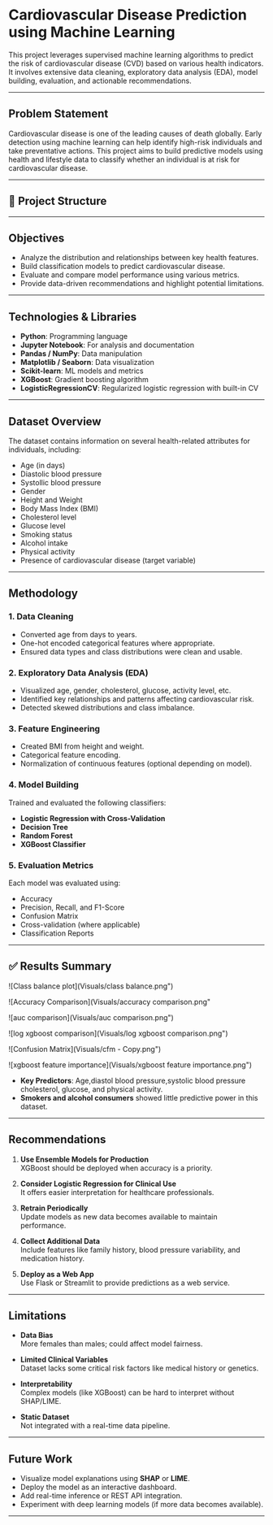 #  Cardiovascular Disease Prediction using Machine Learning

This project leverages supervised machine learning algorithms to predict the risk of cardiovascular disease (CVD) based on various health indicators. It involves extensive data cleaning, exploratory data analysis (EDA), model building, evaluation, and actionable recommendations.

---

##  Problem Statement

Cardiovascular disease is one of the leading causes of death globally. Early detection using machine learning can help identify high-risk individuals and take preventative actions. This project aims to build predictive models using health and lifestyle data to classify whether an individual is at risk for cardiovascular disease.

---

## 📂 Project Structure

---

##  Objectives

- Analyze the distribution and relationships between key health features.
- Build classification models to predict cardiovascular disease.
- Evaluate and compare model performance using various metrics.
- Provide data-driven recommendations and highlight potential limitations.

---

##  Technologies & Libraries

- **Python**: Programming language
- **Jupyter Notebook**: For analysis and documentation
- **Pandas / NumPy**: Data manipulation
- **Matplotlib / Seaborn**: Data visualization
- **Scikit-learn**: ML models and metrics
- **XGBoost**: Gradient boosting algorithm
- **LogisticRegressionCV**: Regularized logistic regression with built-in CV

---

##  Dataset Overview

The dataset contains information on several health-related attributes for individuals, including:

- Age (in days)
- Diastolic blood pressure
- Systollic blood pressure
- Gender
- Height and Weight
- Body Mass Index (BMI)
- Cholesterol level
- Glucose level
- Smoking status
- Alcohol intake
- Physical activity
- Presence of cardiovascular disease (target variable)

---

##  Methodology

### 1. Data Cleaning

- Converted age from days to years.
- One-hot encoded categorical features where appropriate.
- Ensured data types and class distributions were clean and usable.

### 2. Exploratory Data Analysis (EDA)
- Visualized age, gender, cholesterol, glucose, activity level, etc.
- Identified key relationships and patterns affecting cardiovascular risk.
- Detected skewed distributions and class imbalance.

### 3. Feature Engineering
- Created BMI from height and weight.
- Categorical feature encoding.
- Normalization of continuous features (optional depending on model).

### 4. Model Building
Trained and evaluated the following classifiers:
- **Logistic Regression with Cross-Validation**
- **Decision Tree**
- **Random Forest**
- **XGBoost Classifier**

### 5. Evaluation Metrics
Each model was evaluated using:
- Accuracy
- Precision, Recall, and F1-Score
- Confusion Matrix
- Cross-validation (where applicable)
- Classification Reports

---

## ✅ Results Summary
![Class balance plot](Visuals/class balance.png")

![Accuracy Comparison](Visuals/accuracy comparison.png"

![auc comparison](Visuals/auc comparison.png")

![log xgboost comparison](Visuals/log xgboost comparison.png")

![Confusion Matrix](Visuals/cfm - Copy.png")

![xgboost feature importance](Visuals/xgboost feature importance.png")



- **Key Predictors**: Age,diastol blood pressure,systolic blood pressure cholesterol, glucose, and physical activity.
- **Smokers and alcohol consumers** showed little predictive power in this dataset.

---

##  Recommendations

1. **Use Ensemble Models for Production**  
   XGBoost should be deployed when accuracy is a priority.

2. **Consider Logistic Regression for Clinical Use**  
   It offers easier interpretation for healthcare professionals.

3. **Retrain Periodically**  
   Update models as new data becomes available to maintain performance.

4. **Collect Additional Data**  
   Include features like family history, blood pressure variability, and medication history.

5. **Deploy as a Web App**  
   Use Flask or Streamlit to provide predictions as a web service.

---

##  Limitations


- **Data Bias**  
  More females than males; could affect model fairness.

- **Limited Clinical Variables**  
  Dataset lacks some critical risk factors like medical history or genetics.

- **Interpretability**  
  Complex models (like XGBoost) can be hard to interpret without SHAP/LIME.

- **Static Dataset**  
  Not integrated with a real-time data pipeline.

---

## Future Work

- Visualize model explanations using **SHAP** or **LIME**.
- Deploy the model as an interactive dashboard.
- Add real-time inference or REST API integration.
- Experiment with deep learning models (if more data becomes available).

---



